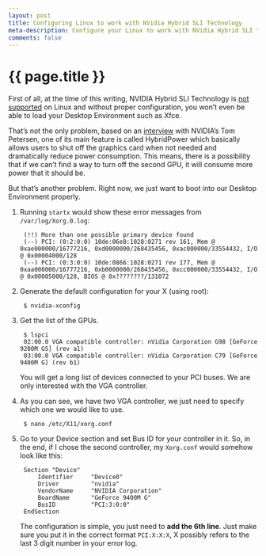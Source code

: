```yaml
---
layout: post
title: Configuring Linux to work with NVidia Hybrid SLI Technology
meta-description: Configure your Linux to work with NVidia Hybrid SLI technology
comments: false
---
```


# {{ page.title }}

First of all, at the time of this writing, NVIDIA Hybrid SLI Technology is [not supported](http://www.nvnews.net/vbulletin/showpost.php?p=1613349&postcount=2) on Linux and without proper configuration, you won’t even be able to load your Desktop Environment such as Xfce.

That’s not the only problem, based on an [interview](http://www.nvnews.net/articles/hybrid_sli_interview/index.shtml) with NVIDIA’s Tom Petersen, one of its main feature is called HybridPower which basically allows users to shut off the graphics card when not needed and dramatically reduce power consumption. This means, there is a possibility that if we can’t find a way to turn off the second GPU, it will consume more power that it should be. 

But that’s another problem. Right now, we just want to boot into our Desktop Environment properly.

1. Running `startx` would show these error messages from `/var/log/Xorg.0.log`:

		(!!) More than one possible primary device found
		(--) PCI: (0:2:0:0) 10de:06e8:1028:0271 rev 161, Mem @ 0xae000000/16777216, 0xd0000000/268435456, 0xac000000/33554432, I/O @ 0x00004000/128
		(--) PCI: (0:3:0:0) 10de:0866:1028:0271 rev 177, Mem @ 0xaa000000/16777216, 0xb0000000/268435456, 0xcc000000/33554432, I/O @ 0x00005000/128, BIOS @ 0x????????/131072

1. Generate the default configuration for your X (using root):

		$ nvidia-xconfig


1. Get the list of the GPUs.

		$ lspci
		02:00.0 VGA compatible controller: nVidia Corporation G98 [GeForce 9200M GS] (rev a1)
		03:00.0 VGA compatible controller: nVidia Corporation C79 [GeForce 9400M G] (rev b1)

	You will get a long list of devices connected to your PCI buses. We are only 	interested with the VGA controller.

1. As you can see, we have two VGA controller, we just need to specify which one we would like to use.

		$ nano /etc/X11/xorg.conf

1. Go to your Device section and set Bus ID for your controller in it. So, in the end, if I chose the second controller, my `Xorg.conf` would somehow look like this:

		Section "Device"
		    Identifier     "Device0"
		    Driver         "nvidia"
		    VendorName     "NVIDIA Corporation"
		    BoardName      "GeForce 9400M G"
		    BusID          "PCI:3:0:0"
		EndSection

	The configuration is simple, you just need to **add the 6th line**. Just make sure 	you put it in the correct format `PCI:X:X:X`, X possibly refers to the last 3 	digit number in your error log.
